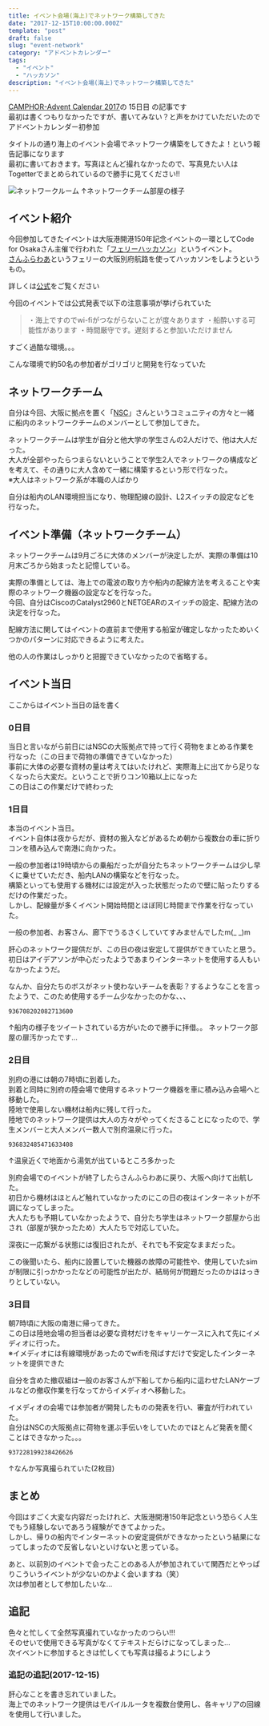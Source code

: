 ```yaml
---
title: イベント会場(海上)でネットワーク構築してきた
date: "2017-12-15T10:00:00.000Z"
template: "post"
draft: false
slug: "event-network"
category: "アドベントカレンダー"
tags:
  - "イベント"
  - "ハッカソン"
description: "イベント会場(海上)でネットワーク構築してきた"
---
```


[CAMPHOR-Advent Calendar 2017](https://advent.camph.net/)の 15日目 の記事です  
最初は書くつもりなかったですが、書いてみない？と声をかけていただいたのでアドベントカレンダー初参加  

タイトルの通り海上のイベント会場でネットワーク構築をしてきたよ！という報告記事になります  
最初に書いておきます。写真ほとんど撮れなかったので、写真見たい人は Togetterでまとめられているので勝手に見てください!!

![ネットワークルーム](/media/ferry-network/ferry_network.jpg)
↑ネットワークチーム部屋の様子

## イベント紹介
今回参加してきたイベントは大阪港開港150年記念イベントの一環としてCode for Osakaさん主催で行われた「[フェリーハッカソン](http://code4.osaka/ferry-hack/)」というイベント。  
[さんふらわあ](http://www.ferry-sunflower.co.jp/)というフェリーの大阪別府航路を使ってハッカソンをしようというもの。  

詳しくは[公式](http://code4.osaka/ferry-hack/)をご覧ください  

今回のイベントでは公式発表で以下の注意事項が挙げられていた  

> ・海上ですのでwi-fiがつながらないことが度々あります
> ・船酔いする可能性があります
> ・時間厳守です。遅刻すると参加いただけません

すごく過酷な環境。。。  

こんな環境で約50名の参加者がゴリゴリと開発を行なっていた

## ネットワークチーム
自分は今回、大阪に拠点を置く「[NSC](http://www.nsc.gr.jp/)」さんというコミュニティの方々と一緒に船内のネットワークチームのメンバーとして参加してきた。  

ネットワークチームは学生が自分と他大学の学生さんの2人だけで、他は大人だった。  
大人が全部やったらつまらないということで学生2人でネットワークの構成などを考えて、その通りに大人含めて一緒に構築するという形で行なった。  
※大人はネットワーク系が本職の人ばかり  

自分は船内のLAN環境担当になり、物理配線の設計、L2スイッチの設定などを行なった。

## イベント準備（ネットワークチーム）
ネットワークチームは9月ごろに大体のメンバーが決定したが、実際の準備は10月末ごろから始まったと記憶している。  

実際の準備としては、海上での電波の取り方や船内の配線方法を考えることや実際のネットワーク機器の設定などを行なった。  
今回、自分はCiscoのCatalyst2960とNETGEARのスイッチの設定、配線方法の決定を行なった。  

配線方法に関してはイベントの直前まで使用する船室が確定しなかったためいくつかのパターンに対応できるように考えた。  

他の人の作業はしっかりと把握できていなかったので省略する。


## イベント当日
ここからはイベント当日の話を書く
### 0日目
当日と言いながら前日にはNSCの大阪拠点で持って行く荷物をまとめる作業を行なった（この日まで荷物の準備できていなかった）  
事前に大体の必要な資材の量は考えてはいたけれど、実際海上に出てから足りなくなったら大変だ。ということで折りコン10箱以上になった  
この日はこの作業だけで終わった

### 1日目
本当のイベント当日。  
イベント自体は夜からだが、資材の搬入などがあるため朝から複数台の車に折りコンを積み込んで南港に向かった。  

一般の参加者は19時頃からの乗船だったが自分たちネットワークチームは少し早くに乗せていただき、船内LANの構築などを行なった。  
構築といっても使用する機材には設定が入った状態だったので壁に貼ったりするだけの作業だった。  
しかし、配線量が多くイベント開始時間とほぼ同じ時間まで作業を行なっていた。  

一般の参加者、お客さん、廊下でうるさくしていてすみませんでしたm(_ _)m  

肝心のネットワーク提供だが、この日の夜は安定して提供ができていたと思う。  
初日はアイデアソンが中心だったようであまりインターネットを使用する人もいなかったようだ。  

なんか、自分たちのボスがネット使わないチームを表彰？するようなことを言ったようで、このため使用するチーム少なかったのかな、、、
```twitter
936708202082713600
```

↑船内の様子をツイートされている方がいたので勝手に拝借。。
ネットワーク部屋の扉汚かったです…

### 2日目
別府の港には朝の7時頃に到着した。  
到着と同時に別府の陸会場で使用するネットワーク機器を車に積み込み会場へと移動した。  
陸地で使用しない機材は船内に残して行った。  
陸地でのネットワーク提供は大人の方々がやってくださることになったので、学生メンバーと大人メンバー数人で別府温泉に行った。

```twitter
936832485471633408
```

↑温泉近くで地面から湯気が出ているところ多かった  

別府会場でのイベントが終了したらさんふらわあに戻り、大阪へ向けて出航した。  
初日から機材はほとんど触れていなかったのにこの日の夜はインターネットが不調になってしまった。  
大人たちも予期していなかったようで、自分たち学生はネットワーク部屋から出され（部屋が狭かったため）大人たちで対応していた。  

深夜に一応繋がる状態には復旧されたが、それでも不安定なままだった。  

この後聞いたら、船内に設置していた機器の故障の可能性や、使用していたsimが制限に引っかかったなどの可能性が出たが、結局何が問題だったのかははっきりとしていない。

### 3日目
朝7時頃に大阪の南港に帰ってきた。  
この日は陸地会場の担当者は必要な資材だけをキャリーケースに入れて先にイメディオに行った。  
※イメディオには有線環境があったのでwifiを飛ばすだけで安定したインターネットを提供できた  

自分を含めた撤収組は一般のお客さんが下船してから船内に這わせたLANケーブルなどの撤収作業を行なってからイメディオへ移動した。  

イメディオの会場では参加者が開発したものの発表を行い、審査が行われていた。  
自分はNSCの大阪拠点に荷物を運ぶ手伝いをしていたのでほとんど発表を聞くことはできなかった。。。

```twitter
937228199238426626
```

↑なんか写真撮られていた(2枚目)

## まとめ
今回はすごく大変な内容だったけれど、大阪港開港150年記念という恐らく人生でもう経験しないであろう経験ができてよかった。  
しかし、帰りの船内でインターネットの安定提供ができなかったという結果になってしまったので反省しないといけないと思っている。  

あと、以前別のイベントで会ったことのある人が参加されていて関西だとやっぱりこういうイベントが少ないのかよく会いますね（笑）  
次は参加者として参加したいな…

## 追記
色々と忙しくて全然写真撮れていなかったのつらい!!!  
そのせいで使用できる写真がなくてテキストだらけになってしまった…  
次イベントに参加するときは忙しくても写真は撮るようにしよう

### 追記の追記(2017-12-15)
肝心なことを書き忘れていました。  
海上でのネットワーク提供はモバイルルータを複数台使用し、各キャリアの回線を使用して行いました。
